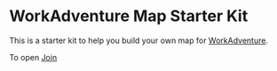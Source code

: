 # WorkAdventure Map Starter Kit

This is a starter kit to help you build your own map for [WorkAdventure](https://workadventu.re).

To open [Join](https://dswiss-com.github.io/workadventure-map/)
